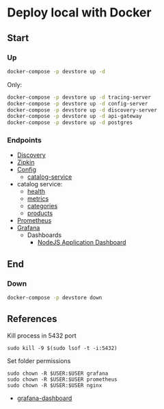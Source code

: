 # Deploy local with Docker

## Start

### Up

```bash
docker-compose -p devstore up -d
```

Only:

```bash
docker-compose -p devstore up -d tracing-server
docker-compose -p devstore up -d config-server
docker-compose -p devstore up -d discovery-server
docker-compose -p devstore up -d api-gateway
docker-compose -p devstore up -d postgres
```

### Endpoints

- [Discovery](http://localhost:8761)
- [Zipkin](http://localhost:9411)
- [Config](http://localhost:8888)
  - [catalog-service](http://localhost:8888/catalog-service)
- catalog service:
  - [health](http://localhost:8081/health)
  - [metrics](http://localhost:8081/metrics)
  - [categories](http://localhost:8081/categories)
  - [products](http://localhost:8081/products)
- [Prometheus](http://localhost:9090)
- [Grafana](http://localhost:3000)
  - Dashboards
    - [NodeJS Application Dashboard](http://localhost:3000/d/PTSqcpJWk/nodejs-application-dashboard?orgId=1&refresh=5s)

## End

### Down

```bash
docker-compose -p devstore down
```

## References

Kill process in 5432 port

```shell
sudo kill -9 $(sudo lsof -t -i:5432)
```

Set folder permissions

```shell
sudo chown -R $USER:$USER grafana
sudo chown -R $USER:$USER prometheus
sudo chown -R $USER:$USER nginx   
```

- [grafana-dashboard](https://github.com/codecentric/spring-boot-monitoring-sample/blob/master/grafana/grafana-dashboard.json)
